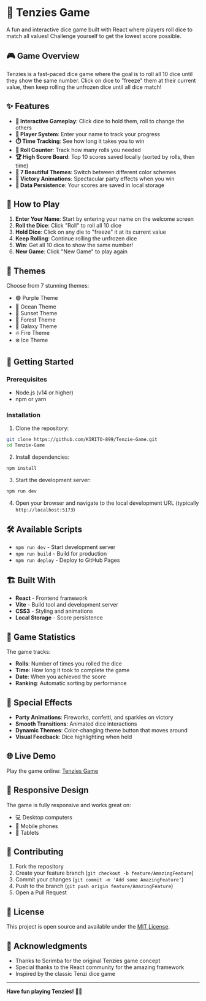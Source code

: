# 🎲 Tenzies Game

A fun and interactive dice game built with React where players roll dice to match all values! Challenge yourself to get the lowest score possible.

## 🎮 Game Overview

Tenzies is a fast-paced dice game where the goal is to roll all 10 dice until they show the same number. Click on dice to "freeze" them at their current value, then keep rolling the unfrozen dice until all dice match!

## ✨ Features

- **🎯 Interactive Gameplay**: Click dice to hold them, roll to change the others
- **👤 Player System**: Enter your name to track your progress
- **⏱️ Time Tracking**: See how long it takes you to win
- **🎲 Roll Counter**: Track how many rolls you needed
- **🏆 High Score Board**: Top 10 scores saved locally (sorted by rolls, then time)
- **🎨 7 Beautiful Themes**: Switch between different color schemes
- **🎉 Victory Animations**: Spectacular party effects when you win
- **💾 Data Persistence**: Your scores are saved in local storage

## 🎯 How to Play

1. **Enter Your Name**: Start by entering your name on the welcome screen
2. **Roll the Dice**: Click "Roll" to roll all 10 dice
3. **Hold Dice**: Click on any die to "freeze" it at its current value
4. **Keep Rolling**: Continue rolling the unfrozen dice
5. **Win**: Get all 10 dice to show the same number!
6. **New Game**: Click "New Game" to play again

## 🎨 Themes

Choose from 7 stunning themes:
- 🟣 Purple Theme
- 🌊 Ocean Theme  
- 🌅 Sunset Theme
- 🌲 Forest Theme
- 🌌 Galaxy Theme
- 🔥 Fire Theme
- ❄️ Ice Theme

## 🚀 Getting Started

### Prerequisites
- Node.js (v14 or higher)
- npm or yarn

### Installation

1. Clone the repository:
```bash
git clone https://github.com/KIRITO-899/Tenzie-Game.git
cd Tenzie-Game
```

2. Install dependencies:
```bash
npm install
```

3. Start the development server:
```bash
npm run dev
```

4. Open your browser and navigate to the local development URL (typically `http://localhost:5173`)

## 🛠️ Available Scripts

- `npm run dev` - Start development server
- `npm run build` - Build for production
- `npm run deploy` - Deploy to GitHub Pages

## 🏗️ Built With

- **React** - Frontend framework
- **Vite** - Build tool and development server
- **CSS3** - Styling and animations
- **Local Storage** - Score persistence

## 🎯 Game Statistics

The game tracks:
- **Rolls**: Number of times you rolled the dice
- **Time**: How long it took to complete the game
- **Date**: When you achieved the score
- **Ranking**: Automatic sorting by performance

## 🎊 Special Effects

- **Party Animations**: Fireworks, confetti, and sparkles on victory
- **Smooth Transitions**: Animated dice interactions
- **Dynamic Themes**: Color-changing theme button that moves around
- **Visual Feedback**: Dice highlighting when held

## 🌐 Live Demo

Play the game online: [Tenzies Game](https://kirito-899.github.io/Tenzie-Game/)

## 📱 Responsive Design

The game is fully responsive and works great on:
- 💻 Desktop computers
- 📱 Mobile phones
- 📓 Tablets

## 🤝 Contributing

1. Fork the repository
2. Create your feature branch (`git checkout -b feature/AmazingFeature`)
3. Commit your changes (`git commit -m 'Add some AmazingFeature'`)
4. Push to the branch (`git push origin feature/AmazingFeature`)
5. Open a Pull Request

## 📄 License

This project is open source and available under the [MIT License](LICENSE).

## 🎉 Acknowledgments

- Thanks to Scrimba for the original Tenzies game concept
- Special thanks to the React community for the amazing framework
- Inspired by the classic Tenzi dice game

---

**Have fun playing Tenzies! 🎲✨**
